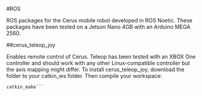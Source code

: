 #ROS

ROS packages for the Cerus mobile robot developed in ROS Noetic. These packages have been tested on a Jetson Nano 4GB with an Arduino MEGA 2560. 

##cerus_teleop_joy

Enables remote control of Cerus. Teleop has been tested with an XBOX One controller and should work with any other Linux-compatible controller but the axis mapping might differ.
To install cerus_teleop_joy, download the folder to your catkin_ws folder. Then compile your workspace:

```cd ~/catkin_ws/
catkin_make```

